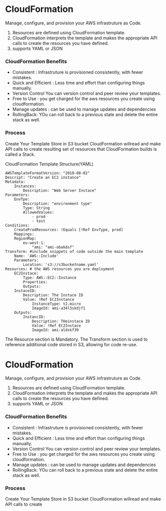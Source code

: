 # CloudFormation
Manage, configure, and provision your AWS infrastruture as Code.

1) Resources are defined using CloudFormation template.
2) CloudFormation interprets the template and makes the appropriate API calls to create the resources you have defined.
3) supports YAML or JSON

### CloudFormation Benefits
* Consistent : Infrastruture is provisioned consistently, with fewer mistakes.
* Quick and Efficient : Less time and effort than configuring things manually.
* Version Control
You can version control and peer review your templates.
* Free to Use : you get charged for the aws resources you create using cloudformation.
* Manage updates : can be used to manage updates and dependencies
* RollingBack: YOu can roll back to a previous state and delete the entire stack as well.

### Process
Create Your Template
Store in S3 bucket
CloudFormation willread and make API calls to create
resulting set of resources that CloudFormation builds is called a Stack.


CloudFormation Template Structure(YAML)
```
AWSTemplateFormatVersion: "2010-08-02"
Descript: "Create an EC2 instance"
Metadata: 
    Instances:
        Description: "Web Server Instace"
Parameters: 
    EnvTpe:
        Description: "environment type"
        Type: String
        AllowedValues: 
            - prod
            - test
Conditions: 
    CreateProdResources: !Equals [!Ref EnvType, prod]
    Mappings:
    RegionMap:
        eu-west-1:
            "ami: "ami-obakdsf"
Transform: #include snippets of code outside the main template
    Name: 'AWS::Include'
    Parameters: 
        Location: 's3://s3bucketname.yaml'
Resources: # the AWS resources you are deployment
    EC2Instace: 
        Type: AWS::EC2::Instance
        Properties:
        Outputs:
    InstaceID:
        Description: The Instace ID
        Value: !Ref EC2Instance
            InstanceType: t2.micro
            ImageId: ami-a34l3skdjf1
    Outputs:
        InstancID:
            Description: THeinstace ID
            Value: !Ref EC2Instace
            ImageId: ami-aldskf39    

```

The Resource section is Mandatory. The Transform section is used to reference additional code stored in S3, allowing for code re-use.
# CloudFormation
Manage, configure, and provision your AWS infrastruture as Code.

1) Resources are defined using CloudFormation template.
2) CloudFormation interprets the template and makes the appropriate API calls to create the resources you have defined.
3) supports YAML or JSON

### CloudFormation Benefits
* Consistent : Infrastruture is provisioned consistently, with fewer mistakes.
* Quick and Efficient : Less time and effort than configuring things manually.
* Version Control
You can version control and peer review your templates.
* Free to Use : you get charged for the aws resources you create using cloudformation.
* Manage updates : can be used to manage updates and dependencies
* RollingBack: YOu can roll back to a previous state and delete the entire stack as well.

### Process
Create Your Template
Store in S3 bucket
CloudFormation willread and make API calls to create
